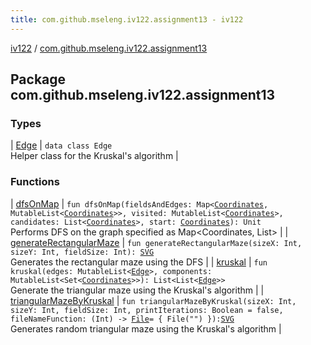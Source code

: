 ```yaml
---
title: com.github.mseleng.iv122.assignment13 - iv122
---
```


[iv122](../index.md) / [com.github.mseleng.iv122.assignment13](.)

## Package com.github.mseleng.iv122.assignment13

### Types

| [Edge](-edge/index.md) | `data class Edge`<br>Helper class for the Kruskal's algorithm |

### Functions

| [dfsOnMap](dfs-on-map.md) | `fun dfsOnMap(fieldsAndEdges: Map<`[`Coordinates`](../com.github.mseleng.iv122.util/-coordinates/index.md)`, MutableList<`[`Coordinates`](../com.github.mseleng.iv122.util/-coordinates/index.md)`>>, visited: MutableList<`[`Coordinates`](../com.github.mseleng.iv122.util/-coordinates/index.md)`>, candidates: List<`[`Coordinates`](../com.github.mseleng.iv122.util/-coordinates/index.md)`>, start: `[`Coordinates`](../com.github.mseleng.iv122.util/-coordinates/index.md)`): Unit`<br>Performs DFS on the graph specified as Map&lt;Coordinates, List&gt; |
| [generateRectangularMaze](generate-rectangular-maze.md) | `fun generateRectangularMaze(sizeX: Int, sizeY: Int, fieldSize: Int): `[`SVG`](../com.github.mseleng.iv122.util/-s-v-g/index.md)<br>Generates the rectangular maze using the DFS |
| [kruskal](kruskal.md) | `fun kruskal(edges: MutableList<`[`Edge`](-edge/index.md)`>, components: MutableList<Set<`[`Coordinates`](../com.github.mseleng.iv122.util/-coordinates/index.md)`>>): List<List<`[`Edge`](-edge/index.md)`>>`<br>Generate the triangular maze using the Kruskal's algorithm |
| [triangularMazeByKruskal](triangular-maze-by-kruskal.md) | `fun triangularMazeByKruskal(sizeX: Int, sizeY: Int, fieldSize: Int, printIterations: Boolean = false, fileNameFunction: (Int) -> `[`File`](http://docs.oracle.com/javase/6/docs/api/java/io/File.html)` = { File("") }): `[`SVG`](../com.github.mseleng.iv122.util/-s-v-g/index.md)<br>Generates random triangular maze using the Kruskal's algorithm |


